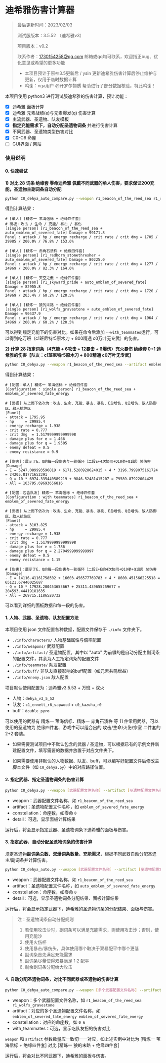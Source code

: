 # 迪希雅伤害计算器

> 最后更新时间：2023/02/03
> 
> 测试服版本：3.5.52 （迪希雅v3）
> 
> 项目版本：v0.2
> 
> 联系作者：1730154258@qq.com 邮箱或qq均可联系，欢迎指正bug、优化意见或希望的更多功能
> 
> - 本项目预计于原神3.5更新后 / ysin 更新迪希雅伤害计算后停止维护与更新，仅用于临时数据计算
> - 鸣谢：nga用户 @开罗尔物质 帮助进行了部分数据核验，特此鸣谢！

本项目使用 python3 进行测试服迪希雅的伤害计算，预计功能：
- [x] 迪希雅 面板计算
- [x] 迪希雅 元素战绩(e)与元素爆发(q) 伤害计算
- [x] 主流武器、圣遗物、队友模板
- [x] **指定充能需求下，自动分配圣遗物词条** 并进行伤害计算
- [x] 不同武器、圣遗物类型伤害对比
- [x] C0-C6 命座
- [ ] GUI界面 / 网站

### 使用说明

#### 0. 快速尝试

**1) 对比 28 词条 绝缘套 零命迪希雅 佩戴不同武器的单人伤害，要求保证200充能，圣遗物主副词条自动分配**

```bash
python C0_dehya_auto_compare.py --weapon r1_beacon_of_the_reed_sea r1_redhorn_stonethresher r1_skyward_pride r1_wolfs_gravestone --artifact auto_emblem_of_severed_fate auto_emblem_of_severed_fate auto_emblem_of_severed_fate auto_emblem_of_severed_fate --constellation 0 0 0 0
```

得到计算结果：

```
# [单人] [精炼一 苇海信标 + 绝缘四件套]
# 面板：攻击 / 生命 / 充能/ 暴击 / 暴伤
[single person] [r1_beacon_of_the_reed_sea + auto_emblem_of_severed_fate] Damage = 99171.8
Panel : attack / hp / energy recharge / crit rate / crit dmg = 1705 / 29985 / 200.0% / 76.8% / 153.6%

# [单人] [精炼一 赤角石溃杵 + 绝缘四件套]
[single person] [r1_redhorn_stonethresher + auto_emblem_of_severed_fate] Damage = 80225.0
Panel : attack / hp / energy recharge / crit rate / crit dmg = 1277 / 24969 / 200.0% / 82.3% / 164.6%

# [单人] [精炼一 天空之傲 + 绝缘四件套]
[single person] [r1_skyward_pride + auto_emblem_of_severed_fate] Damage = 82955.8
Panel : attack / hp / energy recharge / crit rate / crit dmg = 1720 / 24969 / 203.4% / 60.2% / 120.5%

# [单人] [精炼一 狼的末路 + 绝缘四件套]
[single person] [r1_wolfs_gravestone + auto_emblem_of_severed_fate] Damage = 90437.9
Panel : attack / hp / energy recharge / crit rate / crit dmg = 1964 / 24969 / 200.0% / 60.2% / 120.5%
```

可以得到规定充能下的伤害对比。如果在命令后添加 `--with_teammates`运行，可以得到吃万班（c1班尼特r5原木刀 + 800精通 c0万叶无专武）的伤害。

**2) 计算 28 指定词条（4充能 + 6攻击 + 12暴击 + 6爆伤）充火暴伤 绝缘套 0+1 迪希雅的伤害【队友：c1班尼特r5原木刀 + 800精通 c0万叶无专武】**

```bash
python C0_dehya.py --weapon r1_beacon_of_the_reed_sea --artifact emblem_of_severed_fate_energy --constellation 0 --detail
```

得到计算结果：

```
# [配置：单人] 精炼一 苇海信标 + 绝缘四件套
[Configuration : single person] r1_beacon_of_the_reed_sea + emblem_of_severed_fate_energy 

# [面板] 从上而下依次为：攻击、生命、充能、暴击、暴伤、E总增伤、Q总增伤、敌人防御区、敌人抗性区
[Panel]
- attack = 1795.95
- hp     = 29985.4
- energy recharge = 1.938
- crit rate = 0.777
- crit dmg  = 1.5179999999999998
- damage plus for e = 1.466
- damage plus for q = 1.9505
- enemy defeat = 0.5
- enemy resistance = 0.9

# [伤害]：展示了E、Q的每一段伤害与一轮循环（二段E+4次协同+Q10拳+Q1脚）总伤害
[Damage]
- E = 5247.089993596819 + 6171.5280928624015 + 4 * 3196.7999075161724 = 24205.81771652391
- Q = 10 * 6974.335440589219 + 9846.52481415207 = 79589.87922004425
- All = 103795.69693656816

# [配置：包含队友] 精炼一 苇海信标 + 绝缘四件套
[Configuration : with teammates] r1_beacon_of_the_reed_sea + emblem_of_severed_fate_energy

# [面板] 从上而下依次为：攻击、生命、充能、暴击、暴伤、E总增伤、Q总增伤、敌人防御区、敌人抗性区
[Panel]
- attack = 3103.825
- hp     = 29985.4
- energy recharge = 1.938
- crit rate = 0.777
- crit dmg  = 1.5179999999999998
- damage plus for e = 1.786
- damage plus for q = 2.2704999999999997
- enemy defeat = 0.5
- enemy resistance = 1.15

# [伤害]：展示了E、Q的每一段伤害与一轮循环（二段E+E的4次协同+Q10拳+Q1脚）总伤害
[Damage]
- E = 14116.41161758502 + 16603.456577769783 + 4 * 8600.451566225518 = 65121.67446025687
- Q = 10 * 17928.200453655667 + 25311.439655259677 = 204593.44419181635
- All = 269715.1186520732
```

可以看到详细的面板数据和每一段的伤害。


#### 1. 人物、武器、圣遗物、队友配置方法

本项目使用 json 文件配置各种数据，配置文件保存于 `./info` 文件夹下。

- `./info/characters/` 人物基础属性与倍率配置
- `./info/weapons/` 武器配置
- `./info/artifact/` 圣遗物配置，其中以 "auto" 为前缀的是自动分配主副词条的配置文件，其余为人工指定词条的配置文件
- `./info/teammate/` 队友配置
- `./info/buff/` 非队友直接影响的buff配置（如元素共鸣增益）
- `./info/enemy.json` 敌人配置

项目默认使用配置为：迪希雅v3.5.53 + 万班 + 双火
- 人物：`dehya_v3_5_52`
- 队友：`c1_ennett_r6_sapwood` + `c0_kazuha_r0`
- buff：`double_pyro`

可以使用的武器有 精炼一 苇海信标、精炼一 赤角石溃杵 等 11 件常用武器，可以使用的圣遗物为 绝缘四件套、游戏中可以组合出的 攻击/生命/火伤/宗室 二件套的 2+2 套装。

- 如果需要测试项目中不默认包含的武器 / 圣遗物，可以根据已有的示例文件新建配置文件，填写需要的数据并放置于对应文件夹下。

- 如果需要使用非默认的人物数据、队友、buff，可以编写好配置文件后修改主脚本文件（如 `C0_dehya.py`）中的对应路径位置。


#### 2. 指定武器、指定圣遗物词条的伤害计算

```bash
python C0_dehya.py --weapon [武器配置文件名称] --artifact [圣遗物配置文件名称] --constellation [命座数] [--detail]
```
- weapon：武器配置文件名称，如 `r1_beacon_of_the_reed_sea`
- artifact：圣遗物配置文件名称，如 `emblem_of_severed_fate_energy`
- constellation：命座数，如零命 `0`
- detail：可选，显示面板计算结果

运行后，将会显示指定武器、圣遗物词条下迪希雅的面板与伤害。

#### 3. 指定武器、自动分配圣遗物词条的伤害计算

规定圣遗物**副词条总数、双爆词条数量、充能需求**，根据不同武器自动分配圣遗主/副词条并计算伤害。

```bash
python C0_dehya_auto.py --weapon [武器配置文件名称] --artifact [圣遗物配置文件名称] --constellation [命座数] [--detail]
```
- weapon：武器配置文件名称，如 `r1_beacon_of_the_reed_sea`
- artifact：圣遗物配置文件名称，如 `auto_emblem_of_severed_fate_energy`
- constellation：命座数，如零命 `0`
- detail：可选，显示圣遗物词条分配结果、面板计算结果

运行后，将会显示指定武器下，迪希雅的圣遗物词条的分配结果、面板与伤害。

> 注：圣遗物词条自动分配规则
> 1. 若使用攻击沙时，副词条可以满足充能需求，则使用攻击沙；否则，使用充能沙
> 2. 使用火伤杯
> 3. 使用暴击/暴伤头，具体使用哪个取决于双暴配平中哪个更低
> 4. 副词条首先满足充能需求
> 5. 副词条尽量使得双暴满足 1:2 配平
> 6. 剩余副词条分配给大攻击

#### 4. 自动分配圣遗物词条，对比不同武器或圣遗物的伤害计算

```bash
python C0_dehya_auto_compare.py --weapon [多个武器配置文件名称] --artifact auto_emblem_of_severed_fate [多个圣遗物配置文件名称] --constellation [对应命座数] [--with_teammates]
```
- weapon：多个武器配置文件名称，如 `r1_beacon_of_the_reed_sea r1_wolfs_gravestone`
- artifact：对应的多个圣遗物配置文件名称，如 `emblem_of_severed_fate_energy emblem_of_severed_fate_energy`
- constellation：对应的命座数，如 `0 6`
- with_teammates：可选，显示吃队友拐的伤害对比

`weapon` 和 `artifact` 参数数量应一致切一一对应，如上述实例中对比为 [精炼一 苇海信标 + 绝缘四件套] 对比 [精炼一 狼的末路 + 绝缘四件套]

运行后，将会对比不同武器下，迪希雅的面板与伤害。
